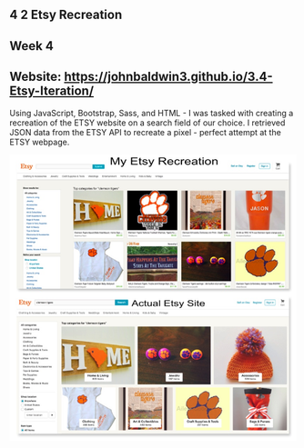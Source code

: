 ## 4 2 Etsy Recreation
Week 4
------
Website: https://johnbaldwin3.github.io/3.4-Etsy-Iteration/
------
Using JavaScript, Bootstrap, Sass, and HTML - I was tasked with creating a recreation of the ETSY website on a search field of our choice. I retrieved JSON data from the ETSY API to recreate a pixel - perfect attempt at the ETSY webpage.

![alt tag](https://github.com/johnbaldwin3/4.2-Etsy-Recreation/blob/master/EtsyComparison.jpg)
